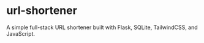 # url-shortener
A simple full-stack URL shortener built with Flask, SQLite, TailwindCSS, and JavaScript.
